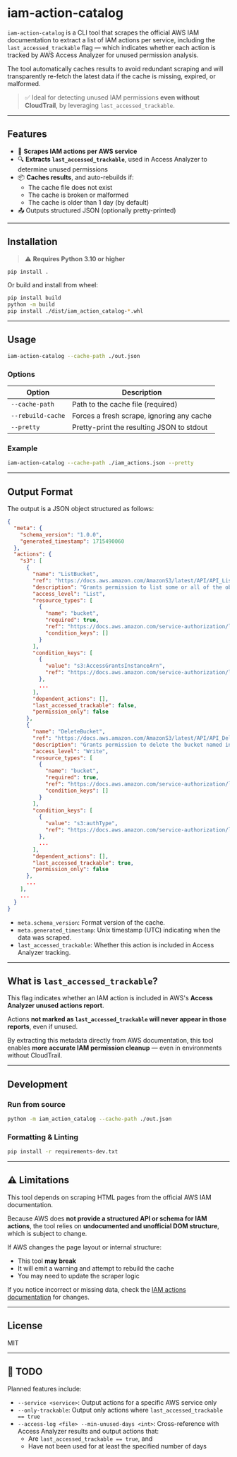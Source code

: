 # iam-action-catalog

`iam-action-catalog` is a CLI tool that scrapes the official AWS IAM documentation to extract a list of IAM actions per service, including the `last_accessed_trackable` flag — which indicates whether each action is tracked by AWS Access Analyzer for unused permission analysis.

The tool automatically caches results to avoid redundant scraping and will transparently re-fetch the latest data if the cache is missing, expired, or malformed.

> ✅ Ideal for detecting unused IAM permissions **even without CloudTrail**, by leveraging `last_accessed_trackable`.

---

## Features

- 🧩 **Scrapes IAM actions per AWS service**
- 🔍 **Extracts `last_accessed_trackable`**, used in Access Analyzer to determine unused permissions
- 📦 **Caches results**, and auto-rebuilds if:
  - The cache file does not exist
  - The cache is broken or malformed
  - The cache is older than 1 day (by default)
- 📤 Outputs structured JSON (optionally pretty-printed)

---

## Installation

> ⚠️ **Requires Python 3.10 or higher**

```bash
pip install .
```

Or build and install from wheel:

```bash
pip install build
python -m build
pip install ./dist/iam_action_catalog-*.whl
```

---

## Usage

```bash
iam-action-catalog --cache-path ./out.json
```

### Options

| Option               | Description                                    |
|----------------------|------------------------------------------------|
| `--cache-path`       | Path to the cache file (required)              |
| `--rebuild-cache`    | Forces a fresh scrape, ignoring any cache      |
| `--pretty`           | Pretty-print the resulting JSON to stdout      |

### Example

```bash
iam-action-catalog --cache-path ./iam_actions.json --pretty
```

---

## Output Format

The output is a JSON object structured as follows:

```json
{
  "meta": {
    "schema_version": "1.0.0",
    "generated_timestamp": 1715490060
  },
  "actions": {
    "s3": [
      {
        "name": "ListBucket",
        "ref": "https://docs.aws.amazon.com/AmazonS3/latest/API/API_ListObjectsV2.html",
        "description": "Grants permission to list some or all of the objects in an Amazon S3 bucket (up to 1000)",
        "access_level": "List",
        "resource_types": [
          {
            "name": "bucket",
            "required": true,
            "ref": "https://docs.aws.amazon.com/service-authorization/latest/reference/list#amazons3-bucket",
            "condition_keys": []
          }
        ],
        "condition_keys": [
          {
            "value": "s3:AccessGrantsInstanceArn",
            "ref": "https://docs.aws.amazon.com/service-authorization/latest/reference/list#amazons3-s3_AccessGrantsInstanceArn"
          },
          ...
        ],
        "dependent_actions": [],
        "last_accessed_trackable": false,
        "permission_only": false
      },
      {
        "name": "DeleteBucket",
        "ref": "https://docs.aws.amazon.com/AmazonS3/latest/API/API_DeleteBucket.html",
        "description": "Grants permission to delete the bucket named in the URI",
        "access_level": "Write",
        "resource_types": [
          {
            "name": "bucket",
            "required": true,
            "ref": "https://docs.aws.amazon.com/service-authorization/latest/reference/list#amazons3-bucket",
            "condition_keys": []
          }
        ],
        "condition_keys": [
          {
            "value": "s3:authType",
            "ref": "https://docs.aws.amazon.com/service-authorization/latest/reference/list#amazons3-s3_authType"
          },
          ...
        ],
        "dependent_actions": [],
        "last_accessed_trackable": true,
        "permission_only": false
      },
      ...
    ],
    ...
  }
}
```

- `meta.schema_version`: Format version of the cache.
- `meta.generated_timestamp`: Unix timestamp (UTC) indicating when the data was scraped.
- `last_accessed_trackable`: Whether this action is included in Access Analyzer tracking.

---

## What is `last_accessed_trackable`?

This flag indicates whether an IAM action is included in AWS's **Access Analyzer unused actions report**.

Actions **not marked as `last_accessed_trackable` will never appear in those reports**, even if unused.

By extracting this metadata directly from AWS documentation, this tool enables **more accurate IAM permission cleanup** — even in environments without CloudTrail.

---

## Development

### Run from source

```bash
python -m iam_action_catalog --cache-path ./out.json
```

### Formatting & Linting

```bash
pip install -r requirements-dev.txt
```

---

## ⚠️ Limitations

This tool depends on scraping HTML pages from the official AWS IAM documentation.

Because AWS does **not provide a structured API or schema for IAM actions**, the tool relies on **undocumented and unofficial DOM structure**, which is subject to change.

If AWS changes the page layout or internal structure:

- This tool **may break**
- It will emit a warning and attempt to rebuild the cache
- You may need to update the scraper logic

If you notice incorrect or missing data, check the [IAM actions documentation](https://docs.aws.amazon.com/IAM/latest/UserGuide/reference_policies_actions-resources-contextkeys.html) for changes.

---

## License

MIT

---

## 📝 TODO

Planned features include:

- `--service <service>`: Output actions for a specific AWS service only
- `--only-trackable`: Output only actions where `last_accessed_trackable == true`
- `--access-log <file> --min-unused-days <int>`:
  Cross-reference with Access Analyzer results and output actions that:
  - Are `last_accessed_trackable == true`, and
  - Have not been used for at least the specified number of days
